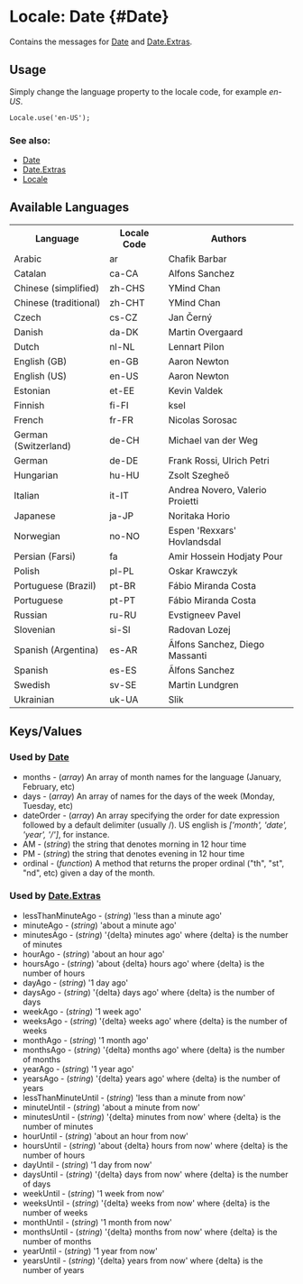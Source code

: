 Locale: Date {#Date}
====================

Contains the messages for [Date][] and [Date.Extras][].

Usage
-----

Simply change the language property to the locale code, for example *en-US*.

	Locale.use('en-US');

### See also:

* [Date][]
* [Date.Extras][]
* [Locale][]

Available Languages
-------------------

<table>
	<tr>
		<th>Language</th>
		<th>Locale Code</th>
		<th>Authors</th>
	</tr>
	<tr>
		<td>Arabic</td>
		<td>ar</td>
		<td>Chafik Barbar</td>
	</tr>
	<tr>
		<td>Catalan</td>
		<td>ca-CA</td>
		<td>Alfons Sanchez</td>
	</tr>
	<tr>
		<td>Chinese (simplified)</td>
		<td>zh-CHS</td>
		<td>YMind Chan</td>
	</tr>
	<tr>
		<td>Chinese (traditional)</td>
		<td>zh-CHT</td>
		<td>YMind Chan</td>
	</tr>
	<tr>
		<td>Czech</td>
		<td>cs-CZ</td>
		<td>Jan Černý</td>
	</tr>
	<tr>
		<td>Danish</td>
		<td>da-DK</td>
		<td>Martin Overgaard</td>
	</tr>
	<tr>
		<td>Dutch</td>
		<td>nl-NL</td>
		<td>Lennart Pilon</td>
	</tr>
	<tr>
		<td>English (GB)</td>
		<td>en-GB</td>
		<td>Aaron Newton</td>
	</tr>
	<tr>
		<td>English (US)</td>
		<td>en-US</td>
		<td>Aaron Newton</td>
	</tr>
	<tr>
		<td>Estonian</td>
		<td>et-EE</td>
		<td>Kevin Valdek</td>
	</tr>
	<tr>
		<td>Finnish</td>
		<td>fi-FI</td>
		<td>ksel</td>
	</tr>
	<tr>
		<td>French</td>
		<td>fr-FR</td>
		<td>Nicolas Sorosac</td>
	</tr>
	<tr>
		<td>German (Switzerland)</td>
		<td>de-CH</td>
		<td>Michael van der Weg</td>
	</tr>
	<tr>
		<td>German</td>
		<td>de-DE</td>
		<td>Frank Rossi, Ulrich Petri</td>
	</tr>
	<tr>
		<td>Hungarian</td>
		<td>hu-HU</td>
		<td>Zsolt Szegheő</td>
	</tr>
	<tr>
		<td>Italian</td>
		<td>it-IT</td>
		<td>Andrea Novero, Valerio Proietti</td>
	</tr>
	<tr>
		<td>Japanese</td>
		<td>ja-JP</td>
		<td>Noritaka Horio</td>
	</tr>
	<tr>
		<td>Norwegian</td>
		<td>no-NO</td>
		<td>Espen 'Rexxars' Hovlandsdal</td>
	</tr>
	<tr>
		<td>Persian (Farsi)</td>
		<td>fa</td>
		<td>Amir Hossein Hodjaty Pour</td>
	</tr>
	<tr>
		<td>Polish</td>
		<td>pl-PL</td>
		<td>Oskar Krawczyk</td>
	</tr>
	<tr>
		<td>Portuguese (Brazil)</td>
		<td>pt-BR</td>
		<td>Fábio Miranda Costa</td>
	</tr>
	<tr>
		<td>Portuguese</td>
		<td>pt-PT</td>
		<td>Fábio Miranda Costa</td>
	</tr>
	<tr>
		<td>Russian</td>
		<td>ru-RU</td>
		<td>Evstigneev Pavel</td>
	</tr>
	<tr>
		<td>Slovenian</td>
		<td>si-SI</td>
		<td>Radovan Lozej</td>
	</tr>
	<tr>
		<td>Spanish (Argentina)</td>
		<td>es-AR</td>
		<td>Ãlfons Sanchez, Diego Massanti</td>
	</tr>
	<tr>
		<td>Spanish</td>
		<td>es-ES</td>
		<td>Ãlfons Sanchez</td>
	</tr>
	<tr>
		<td>Swedish</td>
		<td>sv-SE</td>
		<td>Martin Lundgren</td>
	</tr>
	<tr>
		<td>Ukrainian</td>
		<td>uk-UA</td>
		<td>Slik</td>
	</tr>
</table>

Keys/Values
-----------

### Used by [Date][]

* months - (*array*) An array of month names for the language (January, February, etc)
* days - (*array*) An array of names for the days of the week (Monday, Tuesday, etc)
* dateOrder - (*array*) An array specifying the order for date expression followed by a default delimiter (usually /). US english is *['month', 'date', 'year', '/']*, for instance.
* AM - (*string*) the string that denotes morning in 12 hour time
* PM - (*string*) the string that denotes evening in 12 hour time
* ordinal - (*function*) A method that returns the proper ordinal ("th", "st", "nd", etc) given a day of the month.

### Used by [Date.Extras][]

* lessThanMinuteAgo - (*string*) 'less than a minute ago'
* minuteAgo - (*string*) 'about a minute ago'
* minutesAgo - (*string*) '{delta} minutes ago' where {delta} is the number of minutes
* hourAgo - (*string*) 'about an hour ago'
* hoursAgo - (*string*) 'about {delta} hours ago' where {delta} is the number of hours
* dayAgo - (*string*) '1 day ago'
* daysAgo - (*string*) '{delta} days ago' where {delta} is the number of days
* weekAgo - (*string*) '1 week ago'
* weeksAgo - (*string*) '{delta} weeks ago' where {delta} is the number of weeks
* monthAgo - (*string*) '1 month ago'
* monthsAgo - (*string*) '{delta} months ago' where {delta} is the number of months
* yearAgo - (*string*) '1 year ago'
* yearsAgo - (*string*) '{delta} years ago' where {delta} is the number of years
* lessThanMinuteUntil - (*string*) 'less than a minute from now'
* minuteUntil - (*string*) 'about a minute from now'
* minutesUntil - (*string*) '{delta} minutes from now' where {delta} is the number of minutes
* hourUntil - (*string*) 'about an hour from now'
* hoursUntil - (*string*) 'about {delta} hours from now' where {delta} is the number of hours
* dayUntil - (*string*) '1 day from now'
* daysUntil - (*string*) '{delta} days from now' where {delta} is the number of days
* weekUntil - (*string*) '1 week from now'
* weeksUntil - (*string*) '{delta} weeks from now' where {delta} is the number of weeks
* monthUntil - (*string*) '1 month from now'
* monthsUntil - (*string*) '{delta} months from now' where {delta} is the number of months
* yearUntil - (*string*) '1 year from now'
* yearsUntil - (*string*) '{delta} years from now' where {delta} is the number of years


[Locale]: /more/Locale/Locale
[Date]: /more/Types/Date
[Date.Extras]: /more/Types/Date.Extras
